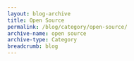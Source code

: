 ```yaml
---
layout: blog-archive
title: Open Source
permalink: /blog/category/open-source/
archive-name: open source
archive-type: Category
breadcrumb: blog
---
```

